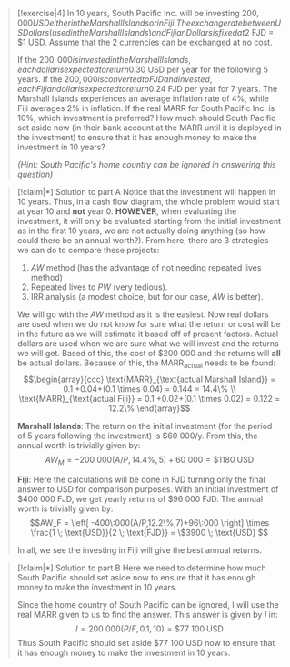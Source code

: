 >[!exercise|4] 
>In 10 years, South Pacific Inc. will be investing $200,000 USD either in the Marshall Islands or in Fiji. The exchange rate between US Dollars (used in the Marshall Islands) and Fijian Dollars is fixed at $2 FJD = $1 USD. Assume that the 2 currencies can be exchanged at no cost.
>
>If the $200,000 is invested in the Marshall Islands, each dollar is expected to return $0.30 USD per year for the following 5 years. If the $200,000 is converted to FJD and invested, each Fijian dollar is expected to return $0.24 FJD per year for 7 years. The Marshall Islands experiences an average inflation rate of 4%, while Fiji averages 2% in inflation. If the real MARR for South Pacific Inc. is 10%, which investment is preferred? How much should South Pacific set aside now (in their bank account at the MARR until it is deployed in the investment) to ensure that it has enough money to make the investment in 10 years?
>
>_(Hint: South Pacific's home country can be ignored in answering this question)_

>[!claim|*] Solution to part A
>Notice that the investment will happen in $10$ years. Thus, in a cash flow diagram, the whole problem would start at year $10$ and **not** year $0$. **HOWEVER**, when evaluating the investment, it will only be evaluated starting from the initial investment as in the first $10$ years, we are not actually doing anything (so how could there be an annual worth?). From here, there are $3$ strategies we can do to compare these projects:
>1. $AW$ method (has the advantage of not needing repeated lives method)
>2. Repeated lives to $PW$ (very tedious).
>3. IRR analysis (a modest choice, but for our case, $AW$ is better).
>
>We will go with the $AW$ method as it is the easiest. Now real dollars are used when we do not know for sure what the return or cost will be in the future as we will estimate it based off of present factors. Actual dollars are used when we are sure what we will invest and the returns we will get. Based of this, the cost of $\$200\:000$ and the returns will **all** be actual dollars. Because of this, the $\text{MARR}_{\text{actual}}$ needs to be found: $$\begin{array}{ccc}  \text{MARR}_{\text{actual Marshall Island}} = 0.1 +0.04+(0.1 \times 0.04) = 0.144 = 14.4\% \\ \text{MARR}_{\text{actual Fiji}} = 0.1 +0.02+(0.1 \times 0.02) = 0.122 = 12.2\% \end{array}$$
>
>**Marshall Islands**:
>The return on the initial investment (for the period of $5$ years following the investment) is $\$60\:000/\text{y}$. From this, the annual worth is trivially given by: $$AW_M = -200\:000 (A/P,14.4\%,5)+60\:000 = \$1180 \; \text{USD}$$
>
>**Fiji**:
>Here the calculations will be done in FJD turning only the final answer to USD for comparison purposes. With an initial investment of $\$400\:000$ FJD, we get yearly returns of $\$96\:000$ FJD. The annual worth is trivially given by: $$AW_F = \left[  -400\:000(A/P,12.2\%,7)+96\:000 \right] \times \frac{1 \; \text{USD}}{2 \; \text{FJD}} = \$3900 \; \text{USD} $$
>
>In all, we see the investing in Fiji will give the best annual returns.
>

>[!claim|*] Solution to part B
>Here we need to determine how much South Pacific should set aside now to ensure that it has enough money to make the investment in $10$ years. 
>
>Since the home country of South Pacific can be ignored, I will use the real MARR given to us to find the answer. This answer is given by $I$ in: $$I = 200\:000 (P/F,0.1,10) = \$77\:100 \; \text{USD}$$
>Thus South Pacific should set aside $\$77\:100$ USD now to ensure that it has enough money to make the investment in $10$ years. 
